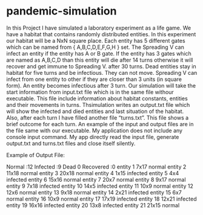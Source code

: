 # pandemic-simulation
 In this Project I have simulated a laboratory experiment as a life game. We have a habitat that contains randomly distributed entities.
 In this experiment our habitat will be a NxN square place. Each entity has 5 different gates which can be named from { A,B,C,D,E,F,G,H } set.
 The Spreading V can infect an entity if the entity has A or B gate. If the entity has 3 gates which are named as A,B,C,D than this entity will 
 die after 14 turns otherwise it will recover and get immune to Spreading V. after 30 turns. Dead entities stay in habitat for five turns and be infectious.
 They can not move. Spreading V can infect from one entity to other if they are closer than 3 units (in square form). An entity becomes infectious after 3 turn.
 Our simulation will take the start information from input.txt file which is in the same file withour executable.
 This file include information about habitat constants, entities and their movements in turns. Thsimulation writes an output.txt file which will
 show the infected and died entities and last situation of the habitat. Also, after each turn I have filled another file “turns.txt”. This file shows 
 a brief outcome for each turn. An example of the input and output files are in the file same with our executable. My application does not include any
 console input command. My app directly read the input file, generate output.txt and turns.txt files and close itself silently.


Example of Output File:

Normal    :12
Infected  :9
Dead      0
Recovered :0
entity 1 7x17 normal
entity 2 11x18 normal
entity 3 20x18 normal
entity 4 1x15 infected
entity 5 4x4 infected
entity 6 15x16 normal
entity 7 20x7 normal
entity 8 9x17 normal
entity 9 7x18 infected
entity 10 14x5 infected
entity 11 10x9 normal
entity 12 12x6 normal
entity 13 9x18 normal
entity 14 2x21 infected
entity 15 6x7 normal
entity 16 10x9 normal
entity 17 17x19 infected
entity 18 12x21 infected
entity 19 16x16 infected
entity 20 13x8 infected
entity 21 21x15 normal
